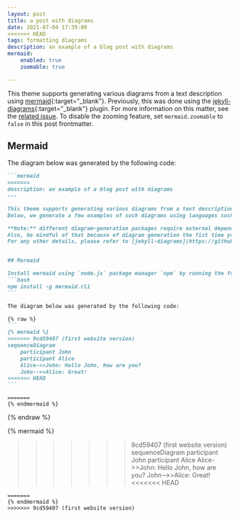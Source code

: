 ```yaml
---
layout: post
title: a post with diagrams
date: 2021-07-04 17:39:00
<<<<<<< HEAD
tags: formatting diagrams
description: an example of a blog post with diagrams
mermaid:
    enabled: true
    zoomable: true

---
```


This theme supports generating various diagrams from a text description using [mermaid](https://mermaid-js.github.io/mermaid/){:target="\_blank"}. Previously, this was done using the [jekyll-diagrams](https://github.com/zhustec/jekyll-diagrams){:target="\_blank"} plugin. For more information on this matter, see the [related issue](https://github.com/alshedivat/al-folio/issues/1609#issuecomment-1656995674). To disable the zooming feature, set `mermaid.zoomable` to `false` in this post frontmatter.

## Mermaid

The diagram below was generated by the following code:

````markdown
```mermaid
=======
description: an example of a blog post with diagrams
---

This theme supports generating various diagrams from a text description using [jekyll-diagrams](https://github.com/zhustec/jekyll-diagrams){:target="\_blank"} plugin.
Below, we generate a few examples of such diagrams using languages such as [mermaid](https://mermaid-js.github.io/mermaid/){:target="\_blank"}, [plantuml](https://plantuml.com/){:target="\_blank"}, [vega-lite](https://vega.github.io/vega-lite/){:target="\_blank"}, etc.

**Note:** different diagram-generation packages require external dependencies to be installed on your machine.
Also, be mindful of that because of diagram generation the fist time you build your Jekyll website after adding new diagrams will be SLOW.
For any other details, please refer to [jekyll-diagrams](https://github.com/zhustec/jekyll-diagrams){:target="\_blank"} README.


## Mermaid

Install mermaid using `node.js` package manager `npm` by running the following command:
```bash
npm install -g mermaid.cli
```

The diagram below was generated by the following code:

{% raw %}
```
{% mermaid %}
>>>>>>> 9cd59407 (first website version)
sequenceDiagram
    participant John
    participant Alice
    Alice->>John: Hello John, how are you?
    John-->>Alice: Great!
<<<<<<< HEAD
```
````

```mermaid
=======
{% endmermaid %}
```
{% endraw %}

{% mermaid %}
>>>>>>> 9cd59407 (first website version)
sequenceDiagram
    participant John
    participant Alice
    Alice->>John: Hello John, how are you?
    John-->>Alice: Great!
<<<<<<< HEAD
```
=======
{% endmermaid %}
>>>>>>> 9cd59407 (first website version)
